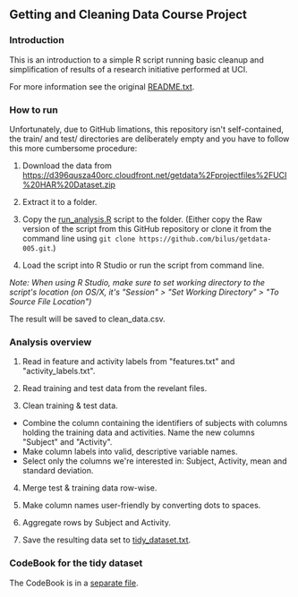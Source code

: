 ## Getting and Cleaning Data Course Project

### Introduction

This is an introduction to a simple R script running basic cleanup and simplification of results of a research initiative performed at UCI.

For more information see the original [README.txt](https://github.com/bilus/getdata-006/blob/master/README.txt).

### How to run

Unfortunately, due to GitHub limations, this repository isn't self-contained, the train/ and test/ directories are deliberately empty and you have to follow this more cumbersome procedure:

1. Download the data from https://d396qusza40orc.cloudfront.net/getdata%2Fprojectfiles%2FUCI%20HAR%20Dataset.zip

2. Extract it to a folder.

3. Copy the [run_analysis.R](https://raw.githubusercontent.com/bilus/getdata-006/master/run_analysis.R) script to the folder. (Either copy the Raw version of the script from this GitHub repository or clone it from the command line using `git clone https://github.com/bilus/getdata-005.git`.)

4. Load the script into R Studio or run the script from command line. 

*Note: When using R Studio, make sure to set working directory to the script's location (on OS/X, it's "Session" > "Set Working Directory" > "To Source File Location")*

The result will be saved to clean_data.csv.

### Analysis overview

1. Read in feature and activity labels from "features.txt" and "activity_labels.txt".

2. Read training and test data from the revelant files.

3. Clean training & test data.

- Combine the column containing the identifiers of subjects with columns holding the training data and activities. Name the new columns "Subject" and "Activity".
- Make column labels into valid, descriptive variable names.
- Select only the columns we're interested in: Subject, Activity, mean and standard deviation.

4. Merge test & training data row-wise.

5. Make column names user-friendly by converting dots to spaces. 

6. Aggregate rows by Subject and Activity.

7. Save the resulting data set to [tidy_dataset.txt](https://raw.githubusercontent.com/bilus/getdata-006/master/tidy_dataset.txt).

### CodeBook for the tidy dataset

The CodeBook is in a [separate file](CodeBook.md).
